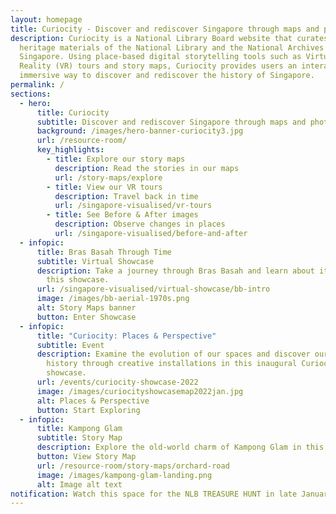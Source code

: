 ```yaml
---
layout: homepage
title: Curiocity - Discover and rediscover Singapore through maps and photographs
description: Curiocity is a National Library Board website that curates the
  heritage materials of the National Library and the National Archives of
  Singapore. Using place-based digital storytelling tools such as Virtual
  Reality (VR) tours and story maps, Curiocity provides users an interactive and
  immersive way to discover and rediscover the history of Singapore.
permalink: /
sections:
  - hero:
      title: Curiocity
      subtitle: Discover and rediscover Singapore through maps and photographs
      background: /images/hero-banner-curiocity3.jpg
      url: /resource-room/
      key_highlights:
        - title: Explore our story maps
          description: Read the stories in our maps
          url: /story-maps/explore
        - title: View our VR tours
          description: Travel back in time
          url: /singapore-visualised/vr-tours
        - title: See Before & After images
          description: Observe changes in places
          url: /singapore-visualised/before-and-after
  - infopic:
      title: Bras Basah Through Time
      subtitle: Virtual Showcase
      description: Take a journey through Bras Basah and learn about its history in
        this showcase.
      url: /singapore-visualised/virtual-showcase/bb-intro
      image: /images/bb-aerial-1970s.png
      alt: Story Maps banner
      button: Enter Showcase
  - infopic:
      title: "Curiocity: Places & Perspective"
      subtitle: Event
      description: Examine the evolution of our spaces and discover our island’s
        history through creative installations in this inaugural Curiocity
        showcase.
      url: /events/curiocity-showcase-2022
      image: /images/curiocityshowcasemap2022jan.jpg
      alt: Places & Perspective
      button: Start Exploring
  - infopic:
      title: Kampong Glam
      subtitle: Story Map
      description: Explore the old-world charm of Kampong Glam in this story map.
      button: View Story Map
      url: /resource-room/story-maps/orchard-road
      image: /images/kampong-glam-landing.png
      alt: Image alt text
notification: Watch this space for the NLB TREASURE HUNT in late January 2022!
---
```

